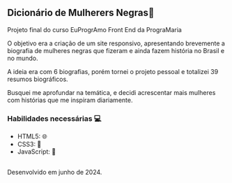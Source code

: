 ## Dicionário de Mulherers Negras🚀

Projeto final do curso EuProgrAmo Front End da PrograMaria

O objetivo era a criação de um site responsivo, apresentando brevemente a biografia de mulheres negras que fizeram e ainda fazem história no Brasil e no mundo.

A ideia era com 6 biografias, porém tornei o projeto pessoal e totalizei 39 resumos biográficos.

Busquei me aprofundar na temática, e decidi acrescentar mais mulheres com histórias que me inspiram diariamente.

### Habilidades necessárias 💻

- HTML5: 🌐
- CSS3: 🎨
- JavaScript: 🚀

##
Desenvolvido em junho de 2024.
